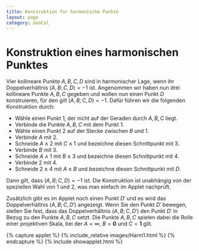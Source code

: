 ```yaml
---
title: Konstruktion für harmonische Punkte
layout: page
category: GeoCal
---
```


# Konstruktion eines harmonischen Punktes
Vier kollineare Punkte $A,B,C,D$ sind in harmonischer Lage, wenn ihr Doppelverhältnis $(A,B;C,D)=-1$ ist. Angenommen wir haben nun drei kollineare Punkte $A,B,C$ gegeben und wollen nun einen Punkt $D$ konstruieren, für den gilt $(A,B;C,D)=-1$. Dafür führen wir die folgenden Konstruktion durch:
   * Wähle einen Punkt $1$, der nicht auf der Geraden durch $A,B,C$ liegt.
   * Verbinde die Punkte $A,B,C$ mit dem Punkt $1$.
   * Wähle einen Punkt $2$ auf der Stecke zwischen $B$ und $1$.
   * Verbinde $A$ mit $2$.
   * Schneide $A \land 2$ mit $C \land 1$ und bezeichne diesen Schnittpunkt mit $3$.
   * Verbinde $B$ mit $3$.
   * Schneide $A \land 1$ mit $B \land 3$ und bezeichne diesen Schnittpunkt mit $4$.
   * Verbinde $2$ mit $4$.
   * Schneide $2 \land 4$ mit $A \land B$ und bezeichne diesen Schnittpunkt mit $D$.

Dann gilt, dass $(A,B;C,D)=-1$ ist. Die Konstruktion ist unabhängig von der speziellen Wahl von $1$ und $2$, was man einfach im Applet nachprüft.

Zusätzlich gibt es im Applet noch einen Punkt $D'$ und es wird das Doppelverhältnis $(A,B;C,D')$ angezeigt. Wenn Sie den Punkt $D'$ bewegen, stellen Sie fest, dass das Doppelverhältnis $(A,B;C,D')$ den Punkt $D'$ in Bezug zu den Punkte $A,B,C$ setzt. Die Punkte $A,B,C$ spielen dabei die Rolle einer projektiven Skala, bei der $A =\infty$, $B = \mathbf{0}$ und $C = \mathbf{1}$ gilt.

{% capture applet %} {% include_relative images/Harm1.html %} {% endcapture %}
{% include showapplet.html %}
